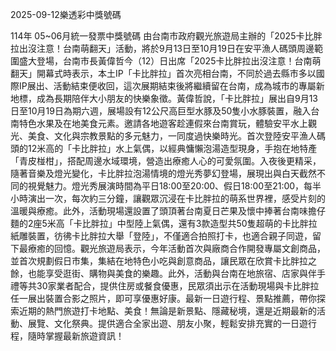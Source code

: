 
2025-09-12樂透彩中獎號碼

                                
114年 05~06月統一發票中獎號碼
                             由台南市政府觀光旅遊局主辦的「2025卡比胖拉出沒注意！台南萌翻天」活動，將於9月13日至10月19日在安平漁人碼頭周邊範圍盛大登場，台南市長黃偉哲今（12）日出席「2025卡比胖拉出沒注意！台南萌翻天」開幕式時表示，本土IP「卡比胖拉」首次亮相台南，不同於過去縣市多以國際IP展出、活動結束便收回，這次展期結束後將繼續留在台南，成為城市的專屬新地標，成為長期陪伴大小朋友的快樂象徵。黃偉哲說，「卡比胖拉」展出自9月13日至10月19日為期六週，展場設有12公尺高巨型水豚及50隻小水豚裝置，融入台南特色水果及在地美食元素。邀請各地遊客趁連假來台南賞玩，體驗安平水上觀光、美食、文化與宗教景點的多元魅力，一同度過快樂時光。首次登陸安平漁人碼頭的12米高的「卡比胖拉」水上氣偶，以經典慵懶泡湯造型現身，手抱在地特產「青皮椪柑」，搭配周邊水域環境，營造出療癒人心的可愛氛圍。入夜後更精采，隨著音樂及燈光變化，卡比胖拉泡湯情境的燈光秀夢幻登場，展現出與白天截然不同的視覺魅力。燈光秀展演時間為平日18:00至20:00、假日18:00至21:00，每半小時演出一次，每次約三分鐘，讓觀眾沉浸在卡比胖拉的萌系世界裡，感受片刻的溫暖與療癒。此外，活動現場還設置了頭頂著台南夏日芒果及懷中捧著台南味擔仔麵的2座5米高「卡比胖拉」中型陸上氣偶，還有3款造型共50隻超萌的卡比胖拉紙雕裝置，彷彿卡比胖拉大舉「登陸」，不僅適合拍照打卡，也適合親子同遊，留下最療癒的回憶。觀光旅遊局表示，今年活動首次與廠商合作開發專屬文創商品，並首次規劃假日市集，集結在地特色小吃與創意商品，讓民眾在欣賞卡比胖拉之餘，也能享受逛街、購物與美食的樂趣。此外，活動與台南在地旅宿、店家與伴手禮等共30家業者配合，提供住房或餐食優惠，民眾須出示在活動現場與卡比胖拉任一展出裝置合影之照片，即可享優惠好康。最新一日遊行程、景點推薦，帶你探索近期的熱門旅遊打卡地點、美食！無論是新景點、隱藏秘境，還是近期最新的活動、展覽、文化祭典。提供適合全家出遊、朋友小聚，輕鬆安排充實的一日遊行程，隨時掌握最新旅遊資訊！